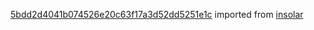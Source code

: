 [5bdd2d4041b074526e20c63f17a3d52dd5251e1c](https://github.com/insolar/insolar/commit/5bdd2d4041b074526e20c63f17a3d52dd5251e1c) imported from [insolar](https://github.com/insolar/insolar)
